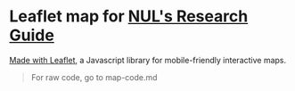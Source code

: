 # Leaflet map for [NUL's Research Guide](https://libguides.northwestern.edu/gis)

[Made with Leaflet](https://leafletjs.com/), a Javascript library for mobile-friendly interactive maps.

> For raw code, go to map-code.md
